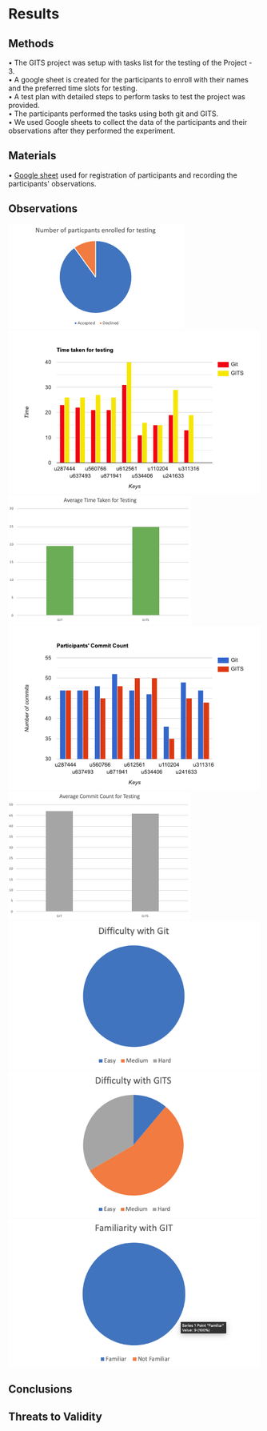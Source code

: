 # Results<br />

## Methods<br />
• The GITS project was setup with tasks list for the testing of the Project - 3.<br />
•	A google sheet is created for the participants to enroll with their names and the preferred time slots for testing.<br />
• A test plan with detailed steps to perform tasks to test the project was provided.<br />
• The participants performed the tasks using both git and GITS.<br /> 
•	We used Google sheets to collect the data of the participants and their observations after they performed the experiment.<br />


## Materials<br />
• [Google sheet](https://docs.google.com/spreadsheets/d/1kZy8xhvoesJlyvAJx6cHh_h3wbta8ZXLeOhyh5rX6Mw/edit#gid=0) used for registration of participants and recording the participants' observations.<br />


## Observations<br />
![alt text](https://github.com/jayeshjakkani/GITS/blob/master/images/Screenshot%202020-11-16%20at%202.53.31%20PM.png)
![alt text](https://github.com/jayeshjakkani/GITS/blob/master/images/bar-graph2.png)
![alt text](https://github.com/jayeshjakkani/GITS/blob/master/images/Screenshot%202020-11-16%20at%203.22.00%20PM.png)
![alt text](https://github.com/jayeshjakkani/GITS/blob/master/images/bar-graph1.png)
![alt text](https://github.com/jayeshjakkani/GITS/blob/master/images/Screenshot%202020-11-16%20at%203.32.45%20PM.png)
![alt text](https://github.com/jayeshjakkani/GITS/blob/master/images/Screenshot%202020-11-16%20at%202.58.45%20PM.png)
![alt text](https://github.com/jayeshjakkani/GITS/blob/master/images/Screenshot%202020-11-16%20at%203.01.37%20PM.png)
![alt text](https://github.com/jayeshjakkani/GITS/blob/master/images/Screenshot%202020-11-16%20at%203.04.35%20PM.png)

## Conclusions<br />

## Threats to Validity <br />	
